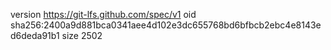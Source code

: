 version https://git-lfs.github.com/spec/v1
oid sha256:2400a9d881bca0341aee4d102e3dc655768bd6bfbcb2ebc4e8143ed6deda91b1
size 2502
